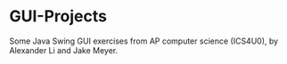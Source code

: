 # GUI-Projects

Some Java Swing GUI exercises from AP computer science (ICS4U0), by Alexander Li and Jake Meyer.
